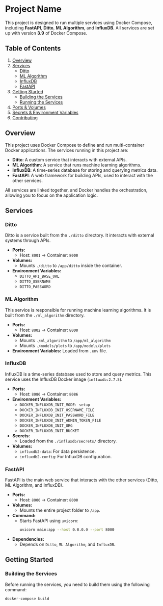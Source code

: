 # Project Name

This project is designed to run multiple services using Docker Compose, including **FastAPI**, **Ditto**, **ML Algorithm**, and **InfluxDB**. All services are set up with version **3.9** of Docker Compose.

## Table of Contents

1. [Overview](#overview)
2. [Services](#services)
   - [Ditto](#ditto)
   - [ML Algorithm](#ml-algorithm)
   - [InfluxDB](#influxdb)
   - [FastAPI](#fastapi)
3. [Getting Started](#getting-started)
   - [Building the Services](#building-the-services)
   - [Running the Services](#running-the-services)
4. [Ports & Volumes](#ports--volumes)
5. [Secrets & Environment Variables](#secrets--environment-variables)
6. [Contributing](#contributing)

## Overview

This project uses Docker Compose to define and run multi-container Docker applications. The services running in this project are:

- **Ditto**: A custom service that interacts with external APIs.
- **ML Algorithm**: A service that runs machine learning algorithms.
- **InfluxDB**: A time-series database for storing and querying metrics data.
- **FastAPI**: A web framework for building APIs, used to interact with the other services.

All services are linked together, and Docker handles the orchestration, allowing you to focus on the application logic.

## Services

### Ditto

Ditto is a service built from the `./ditto` directory. It interacts with external systems through APIs.

- **Ports:** 
  - Host: `8001` → Container: `8000`
- **Volumes:** 
  - Mounts `./ditto` to `/app/ditto` inside the container.
- **Environment Variables:**
  - `DITTO_API_BASE_URL`
  - `DITTO_USERNAME`
  - `DITTO_PASSWORD`

### ML Algorithm

This service is responsible for running machine learning algorithms. It is built from the `./ml_algorithm` directory.

- **Ports:**
  - Host: `8002` → Container: `8000`
- **Volumes:**
  - Mounts `./ml_algorithm` to `/app/ml_algorithm`
  - Mounts `./models/plots` to `/app/models/plots`
- **Environment Variables:** Loaded from `.env` file.

### InfluxDB

InfluxDB is a time-series database used to store and query metrics. This service uses the InfluxDB Docker image (`influxdb:2.7.5`).

- **Ports:** 
  - Host: `8086` → Container: `8086`
- **Environment Variables:** 
  - `DOCKER_INFLUXDB_INIT_MODE: setup`
  - `DOCKER_INFLUXDB_INIT_USERNAME_FILE`
  - `DOCKER_INFLUXDB_INIT_PASSWORD_FILE`
  - `DOCKER_INFLUXDB_INIT_ADMIN_TOKEN_FILE`
  - `DOCKER_INFLUXDB_INIT_ORG`
  - `DOCKER_INFLUXDB_INIT_BUCKET`
- **Secrets:**
  - Loaded from the `./influxdb/secrets/` directory.
- **Volumes:**
  - `influxdb2-data`: For data persistence.
  - `influxdb2-config`: For InfluxDB configuration.

### FastAPI

FastAPI is the main web service that interacts with the other services (Ditto, ML Algorithm, and InfluxDB).

- **Ports:**
  - Host: `8000` → Container: `8000`
- **Volumes:**
  - Mounts the entire project folder to `/app`.
- **Command:**
  - Starts FastAPI using `uvicorn`: 
    ```bash
    uvicorn main:app --host 0.0.0.0 --port 8000
    ```
- **Dependencies:** 
  - Depends on `Ditto`, `ML Algorithm`, and `InfluxDB`.

## Getting Started

### Building the Services

Before running the services, you need to build them using the following command:

```bash
docker-compose build
